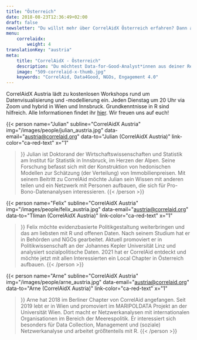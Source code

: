 ```yaml
---
title: "Österreich"
date: 2018-08-23T12:36:49+02:00
draft: false
newsletter: "Du willst mehr über CorrelAidX Österreich erfahren? Dann abonniere unseren Newsletter!"
menu: 
    correlaidx:
        weight: 4
translationKey: "austria"
meta:
    title: "CorrelAidX - Österreich"
    description: "Du möchtest Data-for-Good-Analyst*innen aus deiner Region kennenlernen und zusammen Daten für den guten Zweck nutzen? Mit CorrelAidX bringen wir Data for Good in deine Stadt!"
    image: "509-correlaid-x-thumb.jpg"
    keywords: "CorrelAid, Data4Good, NGOs, Engagement 4.0"
---
```



CorrelAidX Austria lädt zu kostenlosen Workshops rund um Datenvisualisierung und -modellierung ein. Jeden Dienstag um 20 Uhr via Zoom und hybrid in Wien und Innsbruck. Grundkenntnisse in R sind hilfreich. Alle Informationen findet ihr [hier](https://correlaid.github.io/correlaidx-austria-education/). 
Wir freuen uns auf euch!


{{< person 
    name="Julian"
    subline="CorrelAidX Austria"
    img="/images/people/julian_austria.jpg"
    data-email="austria@correlaid.org"
    data-to="Julian (CorrelAidX Austria)"
    link-color="ca-red-text"
    x="1"
>}}
Julian ist Doktorand der Wirtschaftswissenschaften und Statistik am Institut für Statistik in Innsbruck, im Herzen der Alpen. Seine Forschung befasst sich mit der Konstruktion von hedonischen Modellen zur Schätzung (der Verteilung) von Immobilienpreisen. Mit seinem Beitritt zu CorrelAid möchte Julian sein Wissen mit anderen teilen und ein Netzwerk mit Personen aufbauen, die sich für Pro-Bono-Datenanalysen interessieren.
{{< /person >}}


{{< person 
    name="Felix"
    subline="CorrelAidX Austria"
    img="/images/people/felix_austria.jpg"
    data-email="austria@correlaid.org"
    data-to="Tliman (CorrelAidX Austria)"
    link-color="ca-red-text"
    x="1"
>}}
Felix möchte evidenzbasierte Politikgestaltung weiterbringen und das am liebsten mit R und offenen Daten. Nach seinem Studium hat er in Behörden und NGOs gearbeitet. Aktuell promoviert er in Politikwissenschaft an der Johannes Kepler Universität Linz und analysiert sozialpolitische Daten. 2021 hat er CorrelAid entdeckt und möchte jetzt mit allen Interessierten ein Local Chapter in Österreich aufbauen.
{{< /person >}}

{{< person 
    name="Arne"
    subline="CorrelAidX Austria"
    img="/images/people/arne_austria.jpg"
    data-email="austria@correlaid.org"
    data-to="Arne (CorrelAidX Austria)"
    link-color="ca-red-text"
    x="1"
>}}
Arne hat 2018 im Berliner Chapter von CorrelAid angefangen. Seit 2019 lebt er in Wien und promoviert im MARIPOLDATA Projekt an der Universität Wien. Dort macht er Netzwerkanalysen mit internationalen Organisationen im Bereich der Meerespolitik. Er interessiert sich besonders für Data Collection, Management und (soziale) Netzwerkanalyse und arbeitet größtenteils mit R.
{{< /person >}}
